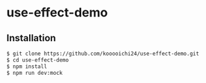 # use-effect-demo
## Installation
```sh
$ git clone https://github.com/kooooichi24/use-effect-demo.git
$ cd use-effect-demo
$ npm install
$ npm run dev:mock
```